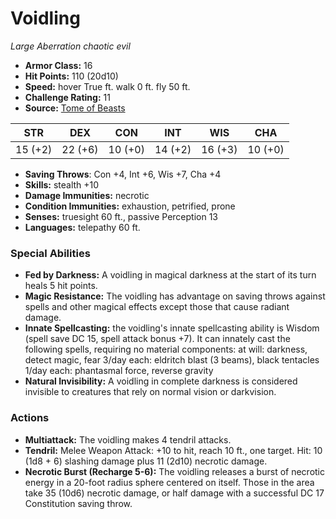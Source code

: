# Voidling

*Large* *Aberration* *chaotic evil*

- **Armor Class:** 16
- **Hit Points:** 110 (20d10)
- **Speed:** hover True ft. walk 0 ft. fly 50 ft.
- **Challenge Rating:** 11
- **Source:** [Tome of Beasts](https://koboldpress.com/kpstore/product/tome-of-beasts-for-5th-edition-print/)

| STR | DEX | CON | INT | WIS | CHA |
| --- | --- | --- | --- | --- | --- |
| 15 (+2) | 22 (+6) | 10 (+0) | 14 (+2) | 16 (+3) | 10 (+0) |

- **Saving Throws**: Con +4, Int +6, Wis +7, Cha +4
- **Skills:** stealth +10
- **Damage Immunities:** necrotic
- **Condition Immunities:** exhaustion, petrified, prone
- **Senses:** truesight 60 ft., passive Perception 13
- **Languages:** telepathy 60 ft.
### Special Abilities
- **Fed by Darkness:** A voidling in magical darkness at the start of its turn heals 5 hit points.
- **Magic Resistance:** The voidling has advantage on saving throws against spells and other magical effects except those that cause radiant damage.
- **Innate Spellcasting:** the voidling's innate spellcasting ability is Wisdom (spell save DC 15, spell attack bonus +7). It can innately cast the following spells, requiring no material components:  at will: darkness, detect magic, fear  3/day each: eldritch blast (3 beams), black tentacles  1/day each: phantasmal force, reverse gravity
- **Natural Invisibility:** A voidling in complete darkness is considered invisible to creatures that rely on normal vision or darkvision.
### Actions
- **Multiattack:** The voidling makes 4 tendril attacks.
- **Tendril:** Melee Weapon Attack: +10 to hit, reach 10 ft., one target. Hit: 10 (1d8 + 6) slashing damage plus 11 (2d10) necrotic damage.
- **Necrotic Burst (Recharge 5-6):** The voidling releases a burst of necrotic energy in a 20-foot radius sphere centered on itself. Those in the area take 35 (10d6) necrotic damage, or half damage with a successful DC 17 Constitution saving throw.
